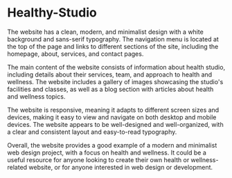 # Healthy-Studio
The website has a clean, modern, and minimalist design with a white background and sans-serif typography. The navigation menu is located at the top of the page and links to different sections of the site, including the homepage, about, services, and contact pages.

The main content of the website consists of information about  health studio, including details about their services, team, and approach to health and wellness. The website includes a gallery of images showcasing the studio's facilities and classes, as well as a blog section with articles about health and wellness topics.

The website is responsive, meaning it adapts to different screen sizes and devices, making it easy to view and navigate on both desktop and mobile devices. The website appears to be well-designed and well-organized, with a clear and consistent layout and easy-to-read typography.

Overall, the website provides a good example of a modern and minimalist web design project, with a focus on health and wellness. It could be a useful resource for anyone looking to create their own health or wellness-related website, or for anyone interested in web design or development.
